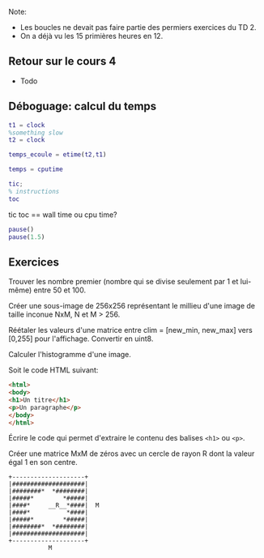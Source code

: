 Note:
 * Les boucles ne devait pas faire partie des permiers exercices du TD 2.
 * On a déjà vu les 15 primières heures en 12.

## Retour sur le cours 4
 * Todo

## Déboguage: calcul du temps

``` Matlab
t1 = clock
%something slow
t2 = clock

temps_ecoule = etime(t2,t1)
```

``` Matlab
temps = cputime
```

``` Matlab
tic;
% instructions      
toc
```

tic toc == wall time ou cpu time?

``` Matlab
pause()
pause(1.5)
```

## Exercices

Trouver les nombre premier (nombre qui se divise seulement par 1 et lui-même) entre 50 et 100.

Créer une sous-image de 256x256 représentant le millieu d'une image de taille inconue NxM, N et M > 256.

Réétaler les valeurs d'une matrice entre clim = [new_min, new_max] vers [0,255] pour l'affichage. Convertir en uint8.

Calculer l'histogramme d'une image.

Soit le code HTML suivant:
``` HTML
<html>
<body>
<h1>Un titre</h1>
<p>Un paragraphe</p>
</body>
</html>
```
Écrire le code qui permet d'extraire le contenu des balises ```<h1>``` ou ```<p>```.

Créer une matrice MxM de zéros avec un cercle de rayon R dont la valeur égal 1 en son centre.

```
+--------------------+
|####################|
|########*  *########|
|#####*        *#####|
|####*     __R__*####|  M
|####*          *####|
|#####*        *#####|
|########*  *########|
|####################|
+--------------------+
           M
```





